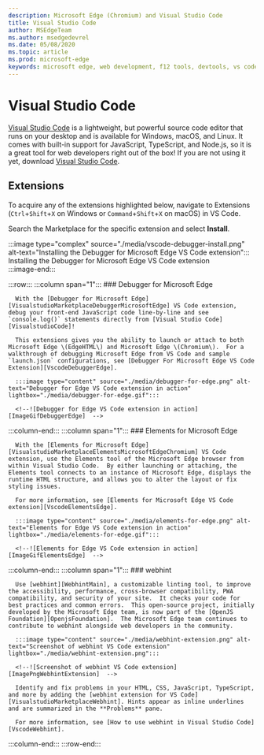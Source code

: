 ```yaml
---
description: Microsoft Edge (Chromium) and Visual Studio Code
title: Visual Studio Code
author: MSEdgeTeam
ms.author: msedgedevrel
ms.date: 05/08/2020
ms.topic: article
ms.prod: microsoft-edge
keywords: microsoft edge, web development, f12 tools, devtools, vs code, visual studio code, debugger, webhint
---
```


# Visual Studio Code  

[Visual Studio Code][VisualStudioCodeDocs] is a lightweight, but powerful source code editor that runs on your desktop and is available for Windows, macOS, and Linux.  It comes with built-in support for JavaScript, TypeScript, and Node.js, so it is a great tool for web developers right out of the box!  If you are not using it yet, download [Visual Studio Code][VisualstudioCode].  

## Extensions  

<!--Todo: We want to put something like the tiles for extensions VS Code uses on this page https://code.visualstudio.com/Docs#top-extensions but I don't think this is a markdown page.  I think it's a web page.  I couldn't find anything in https://github.com/Microsoft/vscode-docs that looks like this page. In the meantime, here's what I've come up with: -->  

To acquire any of the extensions highlighted below, navigate to Extensions \(`Ctrl`+`Shift`+`X` on Windows or `Command`+`Shift`+`X` on macOS\) in VS Code.  

Search the Marketplace for the specific extension and select **Install**.  

:::image type="complex" source="./media/vscode-debugger-install.png" alt-text="Installing the Debugger for Microsoft Edge VS Code extension":::
   Installing the Debugger for Microsoft Edge VS Code extension  
:::image-end:::

<!--![Installing the Debugger for Microsoft Edge VS Code extension][ImagePngVscodeDebuggerInstall]  -->  

:::row:::
   :::column span="1":::
      ### Debugger for Microsoft Edge  

      With the [Debugger for Microsoft Edge][VisualstudioMarketplaceDebuggerMicrosoftEdge] VS Code extension, debug your front-end JavaScript code line-by-line and see `console.log()` statements directly from [Visual Studio Code][VisualstudioCode]!  
      
      This extensions gives you the ability to launch or attach to both Microsoft Edge \(EdgeHTML\) and Microsoft Edge \(Chromium\).  For a walkthrough of debugging Microsoft Edge from VS Code and sample `launch.json` configurations, see [Debugger For Microsoft Edge VS Code Extension][VscodeDebuggerEdge].  
      
      :::image type="content" source="./media/debugger-for-edge.png" alt-text="Debugger for Edge VS Code extension in action" lightbox="./media/debugger-for-edge.gif":::
      
      <!--![Debugger for Edge VS Code extension in action][ImageGifDebuggerEdge]  -->  
   :::column-end:::
   :::column span="1":::
      ### Elements for Microsoft Edge  
      
      With the [Elements for Microsoft Edge][VisualstudioMarketplaceElementsMicrosoftEdgeChromium] VS Code extension, use the Elements tool of the Microsoft Edge browser from within Visual Studio Code.  By either launching or attaching, the Elements tool connects to an instance of Microsoft Edge, displays the runtime HTML structure, and allows you to alter the layout or fix styling issues.  
      
      For more information, see [Elements for Microsoft Edge VS Code extension][VscodeElementsEdge].  
      
      :::image type="content" source="./media/elements-for-edge.png" alt-text="Elements for Edge VS Code extension in action" lightbox="./media/elements-for-edge.gif":::
      
      <!--![Elements for Edge VS Code extension in action][ImageGifElementsEdge]  -->  
   :::column-end:::
   :::column span="1":::
      ### webhint
      
      Use [webhint][WebhintMain], a customizable linting tool, to improve the accessibility, performance, cross-browser compatibility, PWA compatibility, and security of your site.  It checks your code for best practices and common errors.  This open-source project, initially developed by the Microsoft Edge team, is now part of the [OpenJS Foundation][OpenjsFoundation].  The Microsoft Edge team continues to contribute to webhint alongside web developers in the community.  
      
      :::image type="content" source="./media/webhint-extension.png" alt-text="Screenshot of webhint VS Code extension" lightbox="./media/webhint-extension.png":::
      
      <!--![Screenshot of webhint VS Code extension][ImagePngWebhintExtension]  -->  
      
      Identify and fix problems in your HTML, CSS, JavaScript, TypeScript, and more by adding the [webhint extension for VS Code][VisualstudioMarketplaceWebhint]. Hints appear as inline underlines and are summarized in the **Problems** pane.  
      
      For more information, see [How to use webhint in Visual Studio Code][VscodeWebhint].  
   :::column-end:::
:::row-end:::

<!--  
## Debugger for Microsoft Edge  

With the [Debugger for Microsoft Edge][VisualstudioMarketplaceDebuggerMicrosoftEdge] VS Code extension, debug your front-end JavaScript code line-by-line and see `console.log()` statements directly from [Visual Studio Code][VisualstudioCode]!  

This extensions gives you the ability to launch or attach to both Microsoft Edge \(EdgeHTML\) and Microsoft Edge \(Chromium\).  For a walkthrough of debugging Microsoft Edge from VS Code and sample `launch.json` configurations, see [Debugger For Microsoft Edge VS Code Extension][VscodeDebuggerEdge].  

:::image type="complex" source="./media/debugger-for-edge.gif" alt-text="Debugger for Edge VS Code extension in action":::
   Debugger for Edge VS Code extension in action  
:::image-end:::
-->  

<!--![Debugger for Edge VS Code extension in action][ImageGifDebuggerEdge]  -->  
<!--  
## Elements for Microsoft Edge  

With the [Elements for Microsoft Edge][VisualstudioMarketplaceElementsMicrosoftEdgeChromium] VS Code extension, use the Elements tool of the Microsoft Edge browser from within Visual Studio Code.  By either launching or attaching, the Elements tool connects to an instance of Microsoft Edge, displays the runtime HTML structure, and allows you to alter the layout or fix styling issues.  

For more information, see [Elements for Microsoft Edge VS Code extension][VscodeElementsEdge].  

:::image type="complex" source="./media/elements-for-edge.gif" alt-text="Elements for Edge VS Code extension in action":::
   Elements for Edge VS Code extension in action  
:::image-end:::
-->  
<!--![Elements for Edge VS Code extension in action][ImageGifElementsEdge]  -->  

<!--
## webhint

Use [webhint][WebhintMain], a customizable linting tool, to improve the accessibility, performance, cross-browser compatibility, PWA compatibility, and security of your site.  It checks your code for best practices and common errors.  This open-source project, initially developed by the Microsoft Edge team, is now part of the [OpenJS Foundation][OpenjsFoundation].  The Microsoft Edge team continues to contribute to webhint alongside web developers in the community.  

:::image type="complex" source="./media/webhint-extension.png" alt-text="Screenshot of webhint VS Code extension":::
   Screenshot of webhint VS Code extension  
:::image-end:::
-->  

<!--![Screenshot of webhint VS Code extension][ImagePngWebhintExtension]  -->  

<!--  
Identify and fix problems in your HTML, CSS, JavaScript, TypeScript, and more by adding the [webhint extension for VS Code][VisualstudioMarketplaceWebhint]. Hints appear as inline underlines and are summarized in the Problems pane.  

For more information, see [How to use webhint in Visual Studio Code][VscodeWebhint].  
-->  

<!-- image links -->  

<!--[ImageGifDebuggerEdge]: ./media/debugger-for-edge.gif "Debugger for Edge VS Code extension in action"  -->  
<!--[ImageGifElementsEdge]: ./media/elements-for-edge.gif "Elements for Edge VS Code extension in action"  -->  
<!--[ImagePngVscodeDebuggerInstall]: ./media/vscode-debugger-install.png "Installing the Debugger for Microsoft Edge VS Code extension"  -->  
<!--[ImagePngDebuggerEdge]: ./media/debugger-for-edge.png "Debugger for Edge VS Code extension in action"  -->  
<!--[ImagePngElementsEdge]: ./media/elements-for-edge.png "Elements for Edge VS Code extension in action"  -->  
<!--[ImagePngWebhintExtension]: ./media/webhint-extension.png "Screenshot of webhint VS Code extension"  -->  

<!--links -->  

[VscodeDebuggerEdge]: ./debugger-for-edge.md "Debugger For Microsoft Edge VS Code Extension | Microsoft Docs"  
[VscodeElementsEdge]: ./elements-for-edge.md "Elements For Microsoft Edge VS Code Extension | Microsoft Docs"  
[VscodeWebhint]: ./webhint.md "Webhint VS Code Extension | Microsoft Docs"  

[VisualstudioCode]: https://code.visualstudio.com "Visual Studio Code"  
[VisualStudioCodeDocs]: https://code.visualstudio.com/Docs "Documentation | Visual Studio Code"   

[VisualstudioMarketplaceDebuggerMicrosoftEdge]: https://marketplace.visualstudio.com/items?itemName=msjsdiag.debugger-for-edge "Debugger for Microsoft Edge | Visual Studio Marketplace"  
[VisualstudioMarketplaceElementsMicrosoftEdgeChromium]: https://marketplace.visualstudio.com/items?itemName=ms-edgedevtools.vscode-edge-devtools "Elements for Microsoft Edge (Chromium) | Visual Studio Marketplace"  

[VisualstudioMarketplaceWebhint]: https://marketplace.visualstudio.com/items?itemName=webhint.vscode-webhint "webhint | Visual Studio Marketplace"  

[WebhintMain]:  https://webhint.io "webhint"  
[OpenjsFoundation]:  https://openjsf.org "OpenJS Foundation"  
